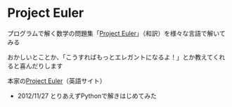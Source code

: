 Project Euler
=============

プログラムで解く数学の問題集「[Project Euler](http://odz.sakura.ne.jp/projecteuler/)」（和訳）を様々な言語で解いてみる

おかしいとことか、「こうすればもっとエレガントになるよ！」とか教えてくれると喜んだりします

本家の[Project Euler](http://projecteuler.net/)（英語サイト）

* 2012/11/27 とりあえずPythonで解きはじめてみた

